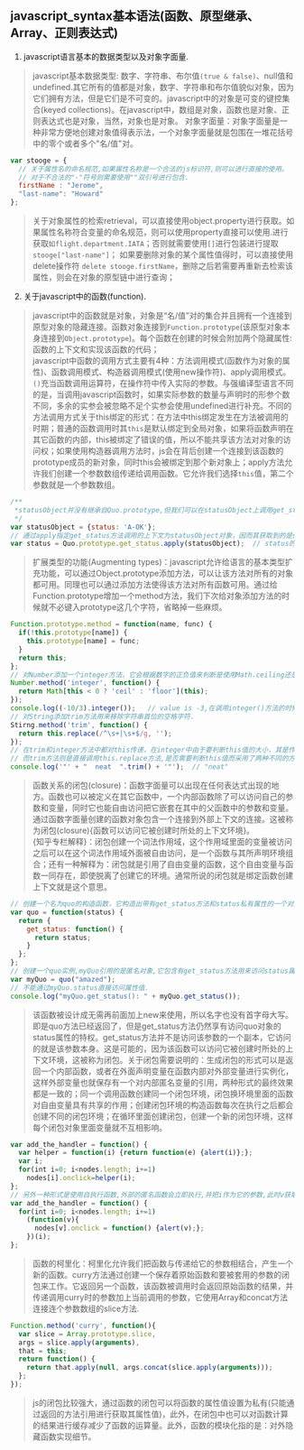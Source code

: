 ## javascript_syntax基本语法(函数、原型继承、Array、正则表达式)
1. javascript语言基本的数据类型以及对象字面量.
> javascript基本数据类型: 数字、字符串、布尔值`(true & false)`、null值和undefined.其它所有的值都是对象，数字、字符串和布尔值貌似对象，因为它们拥有方法，但是它们是不可变的。javascript中的对象是可变的键控集合(keyed collections)。在javascript中，数组是对象，函数也是对象、正则表达式也是对象，当然，对象也是对象。 
> 对象字面量：对象字面量是一种非常方便地创建对象值得表示法，一个对象字面量就是包围在一堆花括号中的零个或者多个"名/值"对。
```javascript
var stooge = {
  // 关于属性名的命名规范,如果属性名称是一个合法的js标识符,则可以进行直接的使用。
  // 对于不合法的"-"符号则需要使用""双引号进行包含.
  firstName : "Jerome",
  "last-name": "Howard"
};
```
> 关于对象属性的检索retrieval，可以直接使用object.property进行获取。如果属性名称符合变量的命名规范，则可以使用property直接可以使用.进行获取`如flight.department.IATA`；否则就需要使用`[]`进行包装进行提取`stooge["last-name"]`；
如果要删除对象的某个属性值得时，可以直接使用delete操作符 `delete stooge.firstName`，删除之后若需要再重新去检索该属性，则会在对象的原型链中进行查询；
2. 关于javascript中的函数(function).
>javascript中的函数就是对象，对象是“名/值”对的集合并且拥有一个连接到原型对象的隐藏连接。函数对象连接到`Function.prototype`(该原型对象本身连接到`Object.prototype`)。每个函数在创建的时候会附加两个隐藏属性:函数的上下文和实现该函数的代码；<br/>
>javascript中函数的调用方式主要有4种：方法调用模式(函数作为对象的属性)、函数调用模式、构造器调用模式(使用new操作符)、apply调用模式。`()`充当函数调用运算符，在操作符中传入实际的参数。与强编译型语言不同的是，当调用javascript函数时，如果实际参数的数量与声明时的形参个数不同，多余的实参会被忽略不足个实参会使用undefined进行补充。不同的方法调用方式关于this绑定的形式：在方法中this绑定发生在方法被调用的时期；普通的函数调用时其`this`是默认绑定到全局对象，如果将函数声明在其它函数的内部，this被绑定了错误的值，所以不能共享该方法对对象的访问权；如果使用构造器调用方法时，js会在背后创建一个连接到该函数的prototype成员的新对象，同时this会被绑定到那个新对象上；apply方法允许我们创建一个参数数组传递给调用函数。它允许我们选择`this`值，第二个参数就是一个参数数组。
```javascript
/**
 *statusObject并没有继承自Quo.prototype,但我们可以在statusObject上调用get_status方法，尽管statusObject并没有一个名为get_status的方法.
 */
var statusObject = {status: 'A-OK'};
// 通过apply指定get_status方法调用的上下文为statusObject对象，因而其获取到的是statusObject的status属性值.
var status = Quo.prototype.get_status.apply(statusObject);  // status的值为'A-OK'
```
>扩展类型的功能(Augmenting types)：javascript允许给语言的基本类型扩充功能，可以通过Object.prototype添加方法，可以让该方法对所有的对象都可用。同理也可以通过添加方法使得该方法对所有函数可用。通过给Function.prototype增加一个method方法，我们下次给对象添加方法的时候就不必键入prototype这几个字符，省略掉一些麻烦。
```javascript
Function.prototype.method = function(name, func) {
  if(!this.prototype[name]) {
    this.prototype[name] = func;
  }
  return this;
};
// 对Number添加一个integer方法，它会根据数字的正负值来判断是使用Math.ceiling还是Math.floor
Number.method('integer', function() {
  return Math[this < 0 ? 'ceil' : 'floor'](this);
});
console.log((-10/3).integer());   // value is -3,在调用integer()方法的时候this做为参数传递给integer方法.
// 对String添加trim方法用来移除字符串首位的空格字符.
Stirng.method('trim', function() {
  return this.replace(/^\s+|\s+$/g, '');
});
// 在trim和integer方法中都对this传递，在integer中由于要判断this值的大小，其是作为参数的形式传递到方法内.
// 而trim方法则是直接调用this.replace方法,是否需要判断this值而采用了两种不同的方式
console.log('"' + "  neat  ".trim() + '"');  // "neat"
```
>函数关系的闭包(closure)：函数字面量可以出现在任何表达式出现的地方。函数也可以被定义在其它函数中，一个内部函数除了可以访问自己的参数和变量，同时它也能自由访问把它嵌套在其中的父函数中的参数和变量。通过函数字面量创建的函数对象包含一个连接到外部上下文的连接。这被称为闭包(closure){函数可以访问它被创建时所处的上下文环境}。<br/>
>{知乎专栏解释}：闭包创建一个词法作用域，这个作用域里面的变量被访问之后可以在这个词法作用域外面被自由访问，是一个函数与其所声明环境组合；还有一种解释为：闭包就是引用了自由变量的函数，这个自由变量与函数一同存在，即使脱离了创建它的环境。通常所说的闭包就是绑定函数创建上下文就是这个意思。

```javascript
// 创建一个名为quo的构造函数，它构造出带有get_status方法和status私有属性的一个对象.
var quo = function(status) {
  return {
    get_status: function() {
      return status;
    }
  };
};
// 创建一个quo实例,myQuo引用的是匿名对象,它包含有get_status方法用来访问status属性.
var myQuo = quo("amazed");
// 不能通过myQuo.status直接访问属性值.
console.log("myQuo.get_status(): " + myQuo.get_status());
```
>该函数被设计成无需再前面加上new来使用，所以名字也没有首字母大写。即是quo方法已经返回了，但是get_status方法仍然享有访问quo对象的status属性的特权。get_status方法并不是访问该参数的一个副本，它访问的就是该参数本身。这是可能的，因为该函数可以访问它被创建时所处的上下文环境，这被称为闭包。关于闭包需要说明的：生成闭包的形式可以是返回一个内部函数，或者在外面声明变量在函数内部对外部变量进行实例化，这样外部变量也就保存有一个对内部匿名变量的引用，两种形式的最终效果都是一致的；同一个调用函数创建同一个闭包环境，闭包换环境里面的函数对自由变量具有共享的作用；创建闭包环境的构造函数每次在执行之后都会创建不同的闭包环境；在循环里面创建闭包，创建一个新的闭包环境，这样每个闭包对象里面变量就不互相影响。
```javascript
var add_the_handler = function() {
  var helper = function(i) {return function(e) {alert(i)};};
  var i;
  for(int i=0; i<nodes.length; i+=1)
    nodes[i].onclick=helper(i);
};
// 另外一种形式是使用自执行函数,外部的匿名函数会立即执行,并把i作为它的参数,此时v获取的是i变量值得拷贝,而且这个值在循环内是不会被改变的.
var add_the_handler = function() {
  for(int i=0; i<nodes.length; i+=1)
    (function(v){
      nodes[v].onclick = function() {alert(v);};
    })(i);
};
```
>函数的柯里化：柯里化允许我们把函数与传递给它的参数相结合，产生一个新的函数。curry方法通过创建一个保存着原始函数和要被套用的参数的闭包来工作。它返回另一个函数，该函数被调用时会返回原始函数的结果，并传递调用curry时的参数加上当前调用的参数，它使用Array和concat方法连接连个参数数组的slice方法.
```javascript
Function.method('curry', function(){
  var slice = Array.prototype.slice,
  args = slice.apply(arguments),
  that = this;
  return function() {
    return that.apply(null, args.concat(slice.apply(arguments)));
  };
});
```
>js的闭包比较强大，通过函数的闭包可以将函数的属性值设置为私有(只能通过返回的方法引用进行获取其属性值)，此外，在闭包中也可以对函数计算的结果进行缓存减少了函数的运算量。此外，函数的模块化指的是：对外隐藏函数实现细节。
